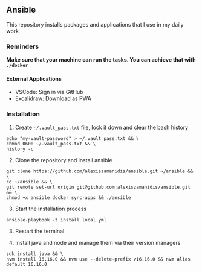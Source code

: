 ## Ansible

This repository installs packages and applications that I use in my daily work

### Reminders

**Make sure that your machine can run the tasks. You can achieve that with `./docker`**

#### External Applications

-   VSCode: Sign in via GitHub
-   Excalidraw: Download as PWA

### Installation

1. Create `~/.vault_pass.txt` file, lock it down and clear the bash history

```
echo "my-vault-password" > ~/.vault_pass.txt && \
chmod 0600 ~/.vault_pass.txt && \
history -c
```

2. Clone the repository and install ansible

```
git clone https://github.com/alexiszamanidis/ansible.git ~/ansible && \
cd ~/ansible && \
git remote set-url origin git@github.com:alexiszamanidis/ansible.git && \
chmod +x ansible docker sync-apps && ./ansible
```

3. Start the installation process

```
ansible-playbook -t install local.yml
```

3. Restart the terminal

4. Install java and node and manage them via their version managers

```
sdk install java && \
nvm install 16.16.0 && nvm use --delete-prefix v16.16.0 && nvm alias default 16.16.0
```
